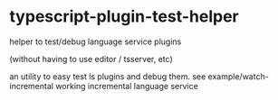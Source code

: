 # typescript-plugin-test-helper
helper to test/debug language service plugins

(without having to use editor / tsserver, etc)

an utility to easy test ls plugins and debug them. 
see example/watch-incremental working incremental language service

